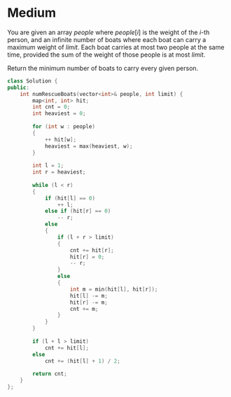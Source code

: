 # Medium

You are given an array $people$ where $people[i]$ is the weight of the $i$-th person, and an infinite number of boats where each boat can carry a maximum weight of $limit$. Each boat carries at most two people at the same time, provided the sum of the weight of those people is at most $limit$.

Return the minimum number of boats to carry every given person.

```cpp
class Solution {
public:
    int numRescueBoats(vector<int>& people, int limit) {
        map<int, int> hit;
        int cnt = 0;
        int heaviest = 0;
        
        for (int w : people)
        {
            ++ hit[w];
            heaviest = max(heaviest, w);
        }
        
        int l = 1;
        int r = heaviest;
        
        while (l < r)
        {
            if (hit[l] == 0)
                ++ l;
            else if (hit[r] == 0)
                -- r;
            else
            {
                if (l + r > limit)
                {
                    cnt += hit[r];
                    hit[r] = 0;
                    -- r;
                }
                else
                {
                    int m = min(hit[l], hit[r]);
                    hit[l] -= m;
                    hit[r] -= m;
                    cnt += m;
                }
            }
        }
        
        if (l + l > limit)
            cnt += hit[l];
        else
            cnt += (hit[l] + 1) / 2;
        
        return cnt;
    }
};
```
